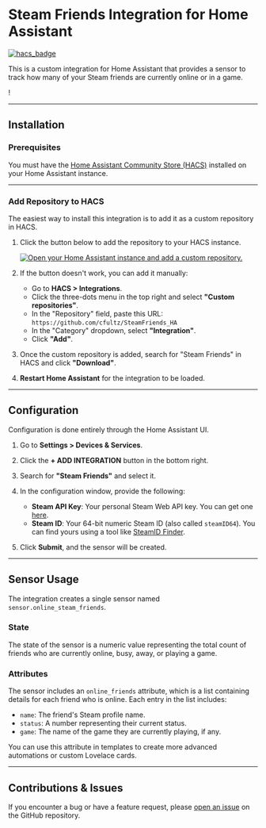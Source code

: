 # Steam Friends Integration for Home Assistant

[![hacs_badge](https://img.shields.io/badge/HACS-Custom-41BDF5.svg)](https://github.com/hacs/integration)

This is a custom integration for Home Assistant that provides a sensor to track how many of your Steam friends are currently online or in a game.

!

***

## Installation

### Prerequisites

You must have the [Home Assistant Community Store (HACS)](https://hacs.xyz/) installed on your Home Assistant instance.

---

### Add Repository to HACS

The easiest way to install this integration is to add it as a custom repository in HACS.

1.  Click the button below to add the repository to your HACS instance.

    [![Open your Home Assistant instance and add a custom repository.](https://my.home-assistant.io/badges/hacs_repository.svg)](https://my.home-assistant.io/redirect/hacs_repository/?owner=cfultz&repository=SteamFriends_HA&category=integration)

2.  If the button doesn't work, you can add it manually:
    * Go to **HACS > Integrations**.
    * Click the three-dots menu in the top right and select **"Custom repositories"**.
    * In the "Repository" field, paste this URL: `https://github.com/cfultz/SteamFriends_HA`
    * In the "Category" dropdown, select **"Integration"**.
    * Click **"Add"**.

3.  Once the custom repository is added, search for "Steam Friends" in HACS and click **"Download"**.

4.  **Restart Home Assistant** for the integration to be loaded.

---

## Configuration

Configuration is done entirely through the Home Assistant UI.

1.  Go to **Settings > Devices & Services**.
2.  Click the **+ ADD INTEGRATION** button in the bottom right.
3.  Search for **"Steam Friends"** and select it.
4.  In the configuration window, provide the following:
    * **Steam API Key**: Your personal Steam Web API key. You can get one [here](https://steamcommunity.com/dev/apikey).
    * **Steam ID**: Your 64-bit numeric Steam ID (also called `steamID64`). You can find yours using a tool like [SteamID Finder](https://www.steamidfinder.com/).

5.  Click **Submit**, and the sensor will be created.

---

## Sensor Usage

The integration creates a single sensor named `sensor.online_steam_friends`.

### State

The state of the sensor is a numeric value representing the total count of friends who are currently online, busy, away, or playing a game.

### Attributes

The sensor includes an `online_friends` attribute, which is a list containing details for each friend who is online. Each entry in the list includes:
* `name`: The friend's Steam profile name.
* `status`: A number representing their current status.
* `game`: The name of the game they are currently playing, if any.

You can use this attribute in templates to create more advanced automations or custom Lovelace cards.

---

## Contributions & Issues

If you encounter a bug or have a feature request, please [open an issue](https://github.com/cfultz/SteamFriends_HA/issues) on the GitHub repository.

